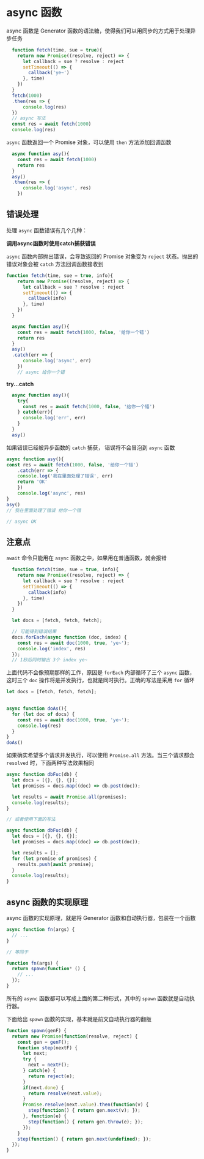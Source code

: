 # async 函数

async 函数是 Generator 函数的语法糖，使得我们可以用同步的方式用于处理异步任务

```js
  function fetch(time, sue = true){
    return new Promise((resolve, reject) => {
      let callback = sue ? resolve : reject
      setTimeout(() => {
        callback('ye~')
      }, time)
    })
  }
  fetch(1000)
  .then(res => {
      console.log(res)
  })
  // async 写法
  const res = await fetch(1000)
  console.log(res)
```

`async` 函数返回一个 Promise 对象，可以使用 `then` 方法添加回调函数

```js
  async function asy(){
    const res = await fetch(1000)
    return res
  }
  asy()
  .then(res => {
      console.log('async', res)
    })
```

## 错误处理

处理 `async` 函数错误有几个几种：

**调用async函数时使用catch捕获错误**

`async` 函数内部抛出错误，会导致返回的 Promise 对象变为 `reject` 状态。抛出的错误对象会被 `catch` 方法回调函数接收到

```js
function fetch(time, sue = true, info){
    return new Promise((resolve, reject) => {
      let callback = sue ? resolve : reject
      setTimeout(() => {
        callback(info)
      }, time)
    })
  }

  async function asy(){
    const res = await fetch(1000, false, '给你一个错')
    return res
  }
  asy()
  .catch(err => {
      console.log('async', err)
    })
    // async 给你一个错
```

**try...catch**

```js
  async function asy(){
    try{
      const res = await fetch(1000, false, '给你一个错')
    } catch(err){
      console.log('err', err)
    }
  }
  asy()

```

如果错误已经被异步函数的 `catch` 捕获， 错误将不会冒泡到 `async` 函数

```js
async function asy(){
const res = await fetch(1000, false, '给你一个错')
    .catch(err => {
    console.log('我在里面处理了错误', err)
    return 'OK'
    })
    console.log('async', res)
}
asy()
// 我在里面处理了错误 给你一个错

// async OK
```

## 注意点

`await` 命令只能用在 `async` 函数之中，如果用在普通函数，就会报错

```js
  function fetch(time, sue = true, info){
    return new Promise((resolve, reject) => {
      let callback = sue ? resolve : reject
      setTimeout(() => {
        callback(info)
      }, time)
    })
  }

  let docs = [fetch, fetch, fetch];

  // 可能得到错误结果
  docs.forEach(async function (doc, index) {
    const res = await doc(1000, true, 'ye~');
    console.log('index', res)
  });
  // 1秒后同时输出 3个 index ye~

```

上面代码不会像预期那样的工作，原因是 `forEach` 内部循环了三个 `async` 函数，这时三个 `doc` 操作将是并发执行，也就是同时执行。正确的写法是采用 `for` 循环

```js
let docs = [fetch, fetch, fetch];
  

async function doAs(){
  for (let doc of docs) {
    const res = await doc(1000, true, 'ye~');
    console.log(res)
  }
}
doAs()
```

如果确实希望多个请求并发执行，可以使用 `Promise.all` 方法。当三个请求都会 `resolved` 时，下面两种写法效果相同

```js
async function dbFuc(db) {
  let docs = [{}, {}, {}];
  let promises = docs.map((doc) => db.post(doc));

  let results = await Promise.all(promises);
  console.log(results);
}

// 或者使用下面的写法

async function dbFuc(db) {
  let docs = [{}, {}, {}];
  let promises = docs.map((doc) => db.post(doc));

  let results = [];
  for (let promise of promises) {
    results.push(await promise);
  }
  console.log(results);
}
```

## async 函数的实现原理

async 函数的实现原理，就是将 Generator 函数和自动执行器，包装在一个函数

```js
async function fn(args) {
  // ...
}

// 等同于

function fn(args) {
  return spawn(function* () {
    // ...
  });
}
```
所有的 `async` 函数都可以写成上面的第二种形式，其中的 `spawn` 函数就是自动执行器。

下面给出 `spawn` 函数的实现，基本就是前文自动执行器的翻版

```js
function spawn(genF) {
  return new Promise(function(resolve, reject) {
    const gen = genF();
    function step(nextF) {
      let next;
      try {
        next = nextF();
      } catch(e) {
        return reject(e);
      }
      if(next.done) {
        return resolve(next.value);
      }
      Promise.resolve(next.value).then(function(v) {
        step(function() { return gen.next(v); });
      }, function(e) {
        step(function() { return gen.throw(e); });
      });
    }
    step(function() { return gen.next(undefined); });
  });
}
```